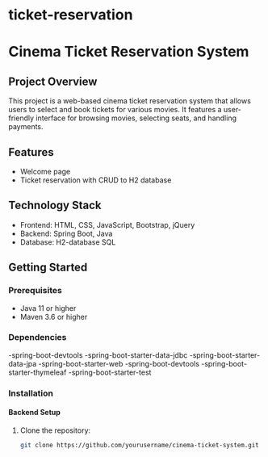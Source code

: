 # ticket-reservation
# Cinema Ticket Reservation System

## Project Overview
This project is a web-based cinema ticket reservation system that allows users to select and book tickets for various movies. It features a user-friendly interface for browsing movies, selecting seats, and handling payments.

## Features
- Welcome page
- Ticket reservation with CRUD to H2 database

## Technology Stack
- Frontend: HTML, CSS, JavaScript, Bootstrap, jQuery
- Backend: Spring Boot, Java
- Database: H2-database SQL

## Getting Started

### Prerequisites
- Java 11 or higher
- Maven 3.6 or higher

### Dependencies
-spring-boot-devtools
-spring-boot-starter-data-jdbc
-spring-boot-starter-data-jpa
-spring-boot-starter-web
-spring-boot-devtools
-spring-boot-starter-thymeleaf
-spring-boot-starter-test
### Installation

#### Backend Setup
1. Clone the repository:
   ```bash
   git clone https://github.com/yourusername/cinema-ticket-system.git
